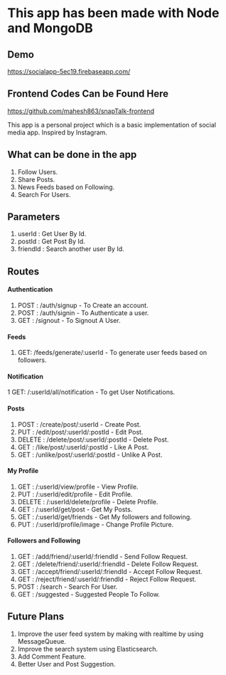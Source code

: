# This app has been made with Node and MongoDB


## Demo
https://socialapp-5ec19.firebaseapp.com/


## Frontend Codes Can be Found Here
https://github.com/mahesh863/snapTalk-frontend


This app is a personal project which is a basic implementation of social media app. Inspired by Instagram.

## What can be done in the app
1. Follow Users.
2. Share Posts.
3. News Feeds based on Following.
4. Search For Users.


## Parameters
1. userId : Get User By Id.
2. postId : Get Post By Id.
3. friendId : Search another user By Id.



## Routes

#### Authentication
  1. POST : /auth/signup - To Create an account.
  2. POST : /auth/signin - To Authenticate a user.
  3. GET : /signout - To Signout A User.

#### Feeds


  1. GET:  /feeds/generate/:userId - To generate user feeds based on followers.

#### Notification

  1 GET:  /:userId/all/notification  - To get User Notifications.
  
  
#### Posts

  1. POST :  /create/post/:userId - Create Post.
  2. PUT : /edit/post/:userId/:postId - Edit Post.
  3. DELETE : /delete/post/:userId/:postId - Delete Post.
  4. GET : /like/post/:userId/:postId  - Like A Post.
  5. GET : /unlike/post/:userId/:postId - Unlike A Post.


#### My Profile

  1. GET : /:userId/view/profile - View Profile.
  2. PUT : /:userId/edit/profile - Edit Profile.
  3. DELETE : /:userId/delete/profile - Delete Profile.
  4. GET : /:userId/get/post - Get My Posts.
  5. GET : /:userId/get/friends - Get My followers and following.
  6. PUT : /:userId/profile/image - Change Profile Picture.

#### Followers and Following

  1. GET :  /add/friend/:userId/:friendId  - Send Follow Request.
  2. GET : /delete/friend/:userId/:friendId - Delete Follow Request.
  3. GET : /accept/friend/:userId/:friendId - Accept Follow Request.
  4. GET : /reject/friend/:userId/:friendId - Reject Follow Request.
  5. POST : /search - Search For User.
  6. GET : /suggested - Suggested People To Follow.

## Future Plans
1. Improve the user feed system by making with realtime by using MessageQueue.
2. Improve the search system using Elasticsearch.
3. Add Comment Feature.
4. Better User and Post Suggestion. 
